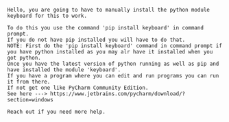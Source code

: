 	Hello, you are going to have to manually install the python module keyboard for this to work.
	
 	To do this you use the command 'pip install keyboard' in command prompt. 
	If you do not have pip installed you will have to do that.
	NOTE: First do the 'pip install keyboard' command in command prompt if you have python installed as you may alr have it installed when you got python.
	Once you have the latest version of python running as well as pip and have installed the module 'keyboard'.
	If you have a program where you can edit and run programs you can run it from there. 
	If not get one like PyCharm Community Edition.
	See here ---> https://www.jetbrains.com/pycharm/download/?section=windows

 	Reach out if you need more help.
